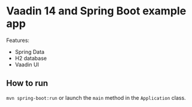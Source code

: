 # Vaadin 14 and Spring Boot example app

Features:
* Spring Data
* H2 database
* Vaadin UI

## How to run

`mvn spring-boot:run` or launch the `main` method in the `Application` class.